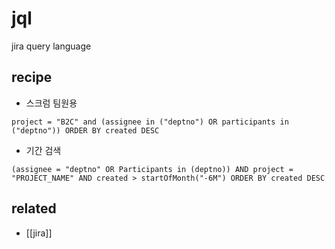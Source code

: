 # jql

jira query language

## recipe
- 스크럼 팀원용
```jql
project = "B2C" and (assignee in ("deptno") OR participants in ("deptno")) ORDER BY created DESC
```
- 기간 검색
```jql
(assignee = "deptno" OR Participants in (deptno)) AND project = "PROJECT_NAME" AND created > startOfMonth("-6M") ORDER BY created DESC
```

## related
- [[jira]]
